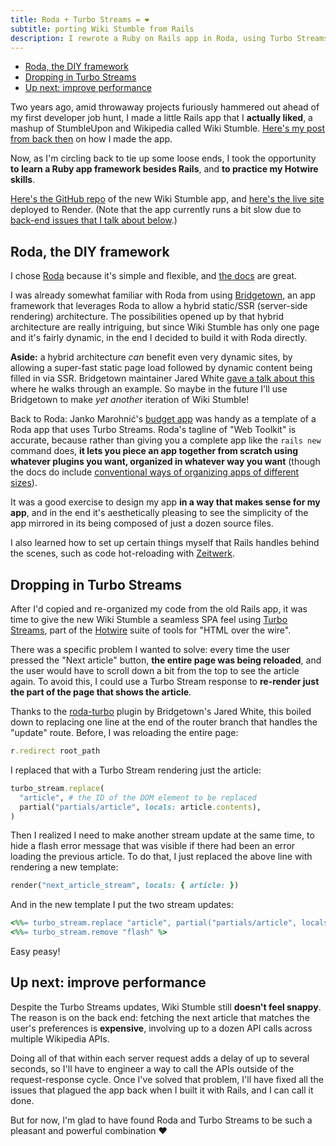 ```yaml
---
title: Roda + Turbo Streams = ❤️
subtitle: porting Wiki Stumble from Rails
description: I rewrote a Ruby on Rails app in Roda, using Turbo Streams for an SPA-like feel. And you can too!
---
```


- [Roda, the DIY framework](#roda-the-diy-framework)
- [Dropping in Turbo Streams](#dropping-in-turbo-streams)
- [Up next: improve performance](#up-next-improve-performance)

Two years ago, amid throwaway projects furiously hammered out ahead of my first developer job hunt, I made a little Rails app that I **actually liked**, a mashup of StumbleUpon and Wikipedia called Wiki Stumble. [Here's my post from back then](/posts/2021/wikipedia-explorer-discover-articles-like-stumbleupon) on how I made the app.

Now, as I'm circling back to tie up some loose ends, I took the opportunity **to learn a Ruby app framework besides Rails**, and **to practice my Hotwire skills**.

[Here's the GitHub repo](https://github.com/fpsvogel/wikistumble) of the new Wiki Stumble app, and [here's the live site](https://wikistumble.com/) deployed to Render. (Note that the app currently runs a bit slow due to [back-end issues that I talk about below](#up-next-improve-performance).)

## Roda, the DIY framework

I chose [Roda](https://roda.jeremyevans.net/) because it's simple and flexible, and [the docs](https://roda.jeremyevans.net/documentation.html) are great.

I was already somewhat familiar with Roda from using [Bridgetown](https://www.bridgetownrb.com/), an app framework that leverages Roda to allow a hybrid static/SSR (server-side rendering) architecture. The possibilities opened up by that hybrid architecture are really intriguing, but since Wiki Stumble has only one page and it's fairly dynamic, in the end I decided to build it with Roda directly.

**Aside:** a hybrid architecture *can* benefit even very dynamic sites, by allowing a super-fast static page load followed by dynamic content being filled in via SSR. Bridgetown maintainer Jared White [gave a talk about this](https://www.youtube.com/watch?v=Wa5JjiSNEa8) where he walks through an example. So maybe in the future I'll use Bridgetown to make *yet another* iteration of Wiki Stumble!

Back to Roda: Janko Marohnić's [budget app](https://github.com/janko/budget) was handy as a template of a Roda app that uses Turbo Streams. Roda's tagline of "Web Toolkit" is accurate, because rather than giving you a complete app like the `rails new` command does, **it lets you piece an app together from scratch using whatever plugins you want, organized in whatever way you want** (though the docs do include [conventional ways of organizing apps of different sizes](https://roda.jeremyevans.net/rdoc/files/doc/conventions_rdoc.html)).

It was a good exercise to design my app **in a way that makes sense for my app**, and in the end it's aesthetically pleasing to see the simplicity of the app mirrored in its being composed of just a dozen source files.

I also learned how to set up certain things myself that Rails handles behind the scenes, such as code hot-reloading with [Zeitwerk](https://github.com/fxn/zeitwerk#reloading).

## Dropping in Turbo Streams

After I'd copied and re-organized my code from the old Rails app, it was time to give the new Wiki Stumble a seamless SPA feel using [Turbo Streams](https://turbo.hotwired.dev/handbook/streams), part of the [Hotwire](https://hotwired.dev/) suite of tools for "HTML over the wire".

There was a specific problem I wanted to solve: every time the user pressed the "Next article" button, **the entire page was being reloaded**, and the user would have to scroll down a bit from the top to see the article again. To avoid this, I could use a Turbo Stream response to **re-render just the part of the page that shows the article**.

Thanks to the [roda-turbo](https://github.com/bridgetownrb/roda-turbo/) plugin by Bridgetown's Jared White, this boiled down to replacing one line at the end of the router branch that handles the "update" route. Before, I was reloading the entire page:

```ruby
r.redirect root_path
```

I replaced that with a Turbo Stream rendering just the article:

```ruby
turbo_stream.replace(
  "article", # the ID of the DOM element to be replaced
  partial("partials/article", locals: article.contents),
)
```

Then I realized I need to make another stream update at the same time, to hide a flash error message that was visible if there had been an error loading the previous article. To do that, I just replaced the above line with rendering a new template:

```ruby
render("next_article_stream", locals: { article: })
```

And in the new template I put the two stream updates:

```ruby
<%%= turbo_stream.replace "article", partial("partials/article", locals: article.contents) %>
<%%= turbo_stream.remove "flash" %>
```

Easy peasy!

## Up next: improve performance

Despite the Turbo Streams updates, Wiki Stumble still **doesn't feel snappy**. The reason is on the back end: fetching the next article that matches the user's preferences is **expensive**, involving up to a dozen API calls across multiple Wikipedia APIs.

Doing all of that within each server request adds a delay of up to several seconds, so I'll have to engineer a way to call the APIs outside of the request-response cycle. Once I've solved that problem, I'll have fixed all the issues that plagued the app back when I built it with Rails, and I can call it done.

But for now, I'm glad to have found Roda and Turbo Streams to be such a pleasant and powerful combination ❤️
